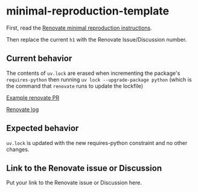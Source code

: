 # minimal-reproduction-template

First, read the [Renovate minimal reproduction instructions](https://github.com/renovatebot/renovate/blob/main/docs/development/minimal-reproductions.md).

Then replace the current `h1` with the Renovate Issue/Discussion number.

## Current behavior

The contents of `uv.lock` are erased when incrementing the package's `requires-python` then running `uv lock --upgrade-package python` (which is the command that `renovate` runs to update the lockfile)

[Example renovate PR](https://github.com/nrlulz/renovate-bug-repro/pull/1/files)

[Renovate log](./log.json)

## Expected behavior

`uv.lock` is updated with the new requires-python constraint and no other changes.

## Link to the Renovate issue or Discussion

Put your link to the Renovate issue or Discussion here.
